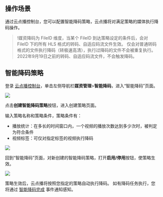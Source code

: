 ## 操作场景
通过云点播控制台，您可以配置智能降码策略，云点播将对满足策略的媒体执行降码操作。
>!媒资降码为 FileID 维度，当某个 FileID 到达策略设定的条件后，会对 FileID 下的所有 HLS 格式的转码、自适应码流文件生效。
>仅会对普通转码格式的文件执行降码（转极速高清），执行过降码的文件不会被重复执行。
>2022年9月19日之前的转码、自适应码流文件，不会触发降码。

## 智能降码策略
登录 [云点播控制台](https://console.cloud.tencent.com/vod)，单击左侧导航栏**媒资管理**>**智能降码**，进入“智能降码”页面。

![](https://qcloudimg.tencent-cloud.cn/raw/b1710749a15bdea2ea2c5830f538f393.png)

点击**创建智能降码策略**按钮，进入创建策略页面。

输入策略名称和策略条件，策略条件有：

* 播放统计：在多长的时间窗口内，一个视频的播放次数达到多少次时，被判定为符合条件
* 视频标签：可仅对指定标签的视频执行降码


![](https://qcloudimg.tencent-cloud.cn/raw/27f4c9ce9745ea10449f631c50dbf0f5.png)

回到“智能降码”页面，对新创建的智能降码策略，打开**启用/停用**按钮，使策略生效。

![](https://qcloudimg.tencent-cloud.cn/raw/10239d71d4f63b96266f51fec5b69cbd.png)

策略生效后，云点播将按照您指定的策略自动执行降码。
如有降码任务执行，您将通过 [智能降码完成](https://cloud.tencent.com/document/product/266/80573) 事件通知感知。
